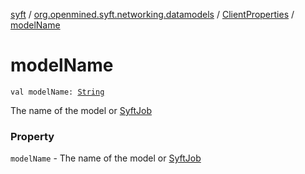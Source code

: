 [syft](../../index.md) / [org.openmined.syft.networking.datamodels](../index.md) / [ClientProperties](index.md) / [modelName](./model-name.md)

# modelName

`val modelName: `[`String`](https://kotlinlang.org/api/latest/jvm/stdlib/kotlin/-string/index.html)

The name of the model or [SyftJob](../../org.openmined.syft.execution/-syft-job/index.md)

### Property

`modelName` - The name of the model or [SyftJob](../../org.openmined.syft.execution/-syft-job/index.md)